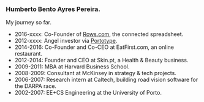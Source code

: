 ### Humberto Bento Ayres Pereira.

My journey so far.

- 2016-xxxx: Co-Founder of [Rows.com](https://rows.com), the connected spreadsheet. 
- 2012-xxxx: Angel investor via [Portotype](https://portotype.com). 
- 2014-2016: Co-Founder and Co-CEO at EatFirst.com, an online restaurant. 
- 2012-2014: Founder and CEO at Skin.pt, a Health & Beauty business. 
- 2009-2011: MBA at Harvard Business School. 
- 2008-2009: Consultant at McKinsey in strategy & tech projects. 
- 2006-2007: Research intern at Caltech, building road vision software for the DARPA race. 
- 2002-2007: EE+CS Engineering at the University of Porto. 

